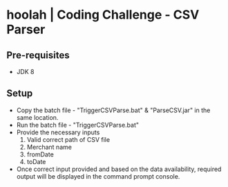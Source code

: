 # hoolah | Coding Challenge - CSV Parser


## Pre-requisites

- JDK 8

## Setup

- Copy the batch file - "TriggerCSVParse.bat" & "ParseCSV.jar" in the same location.
- Run  the batch file - "TriggerCSVParse.bat"
- Provide the necessary inputs
	1. Valid correct path of CSV file
	2. Merchant name
	3. fromDate
	4. toDate
- Once correct input provided and based on the data availability, required output will be displayed in the command prompt console.
